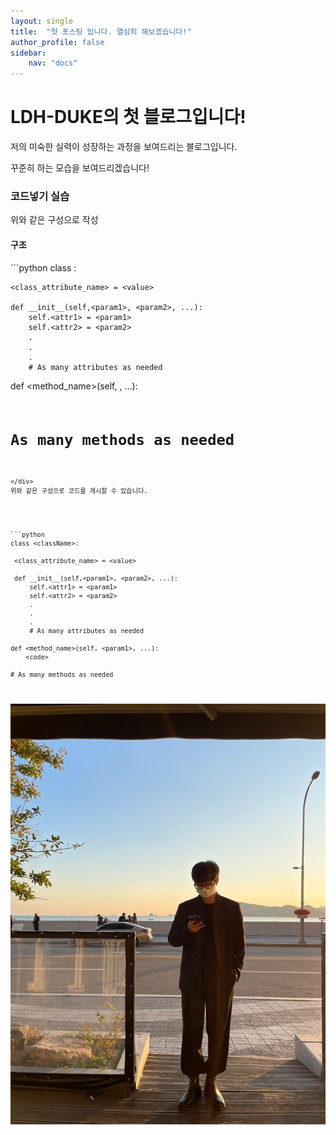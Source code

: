 ```yaml
---
layout: single
title:  "첫 포스팅 입니다. 열심히 해보겠습니다!"
author_profile: false
sidebar:
    nav: "docs"
---
```



# LDH-DUKE의 첫 블로그입니다!


저의 미숙한 실력이 성장하는 과정을 보여드리는 블로그입니다.

꾸준히 하는 모습을 보여드리겠습니다!


### 코드넣기 실습

위와 같은 구성으로 작성

<div class="notice--success">
<h4>구조</h4>
```python
class <className>:

    <class_attribute_name> = <value>
    
    def __init__(self,<param1>, <param2>, ...):
        self.<attr1> = <param1>
        self.<attr2> = <param2>
        .
        .
        .  
        # As many attributes as needed

   def <method_name>(self, <param1>, ...):
       <code>
       
   # As many methods as needed
   ```
</div>
위와 같은 구성으로 코드를 게시할 수 있습니다.




```python
class <className>:

    <class_attribute_name> = <value>

    def __init__(self,<param1>, <param2>, ...):
        self.<attr1> = <param1>
        self.<attr2> = <param2>
        .
        .
        .
        # As many attributes as needed
    
   def <method_name>(self, <param1>, ...):
       <code>
       
   # As many methods as needed
   ```


![myimages](../images/2021-11-17-start/myimages.png)
